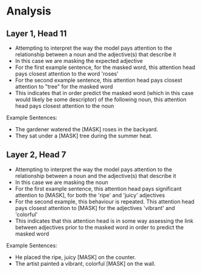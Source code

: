 # Analysis

## Layer 1, Head 11

- Attempting to interpret the way the model pays attention to the relationship between a noun and the adjective(s) that describe it
- In this case we are masking the expected adjective
- For the first example sentence, for the masked word, this attention head pays closest attention to the word 'roses'
- For the second example sentence, this attention head pays closest attention to "tree" for the masked word
- This indicates that in order predict the masked word (which in this case would likely be some descriptor) of the following noun, this attention head pays closest attention to the noun

Example Sentences:
- The gardener watered the [MASK] roses in the backyard.
- They sat under a [MASK] tree during the summer heat.

## Layer 2, Head 7

- Attempting to interpret the way the model pays attention to the relationship between a noun and the adjective(s) that describe it
- In this case we are masking the noun
- For the first example sentence, this attention head pays significant attention to [MASK], for both the 'ripe' and 'juicy' adjectives
- For the second example, this behaviour is repeated. This attention head pays closest attention to [MASK] for the adjectives 'vibrant' and 'colorful'
- This indicates that this attention head is in some way assessing the link between adjectives prior to the masked word in order to predict the masked word

Example Sentences:
- He placed the ripe, juicy [MASK] on the counter.
- The artist painted a vibrant, colorful [MASK] on the wall.